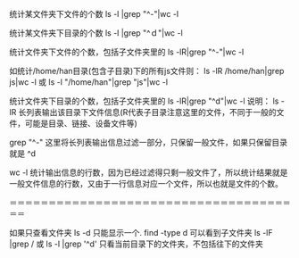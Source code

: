 

统计某文件夹下文件的个数
ls -l |grep "^-"|wc -l

统计某文件夹下目录的个数
ls -l |grep "^ｄ"|wc -l

统计文件夹下文件的个数，包括子文件夹里的
ls -lR|grep "^-"|wc -l

如统计/home/han目录(包含子目录)下的所有js文件则：
ls -lR /home/han|grep js|wc -l 或 ls -l "/home/han"|grep "js"|wc -l

统计文件夹下目录的个数，包括子文件夹里的
ls -lR|grep "^d"|wc -l
说明：
ls -lR
长列表输出该目录下文件信息(R代表子目录注意这里的文件，不同于一般的文件，可能是目录、链接、设备文件等)

grep "^-"
这里将长列表输出信息过滤一部分，只保留一般文件，如果只保留目录就是 ^d

wc -l
统计输出信息的行数，因为已经过滤得只剩一般文件了，所以统计结果就是一般文件信息的行数，又由于一行信息对应一个文件，所以也就是文件的个数。
 

 

＝＝＝＝＝＝＝＝＝＝＝＝＝＝＝＝＝＝＝＝＝＝＝＝＝＝＝＝＝＝＝＝＝＝＝＝＝＝

如果只查看文件夹
ls -d  只能显示一个.
find -type d    可以看到子文件夹
ls -lF |grep /    或 ls -l |grep '^d'  只看当前目录下的文件夹，不包括往下的文件夹
